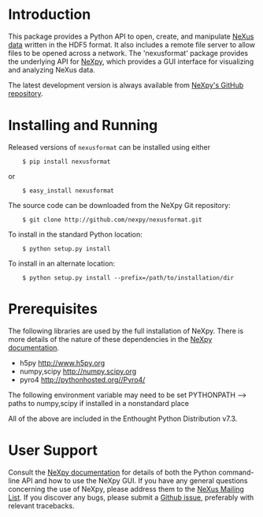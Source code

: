 Introduction
============
This package provides a Python API to open, create, and manipulate [NeXus 
data](http://www.nexusformat.org/) written in the HDF5 format. It also includes 
a remote file server to allow files to be opened across a network. The 
'nexusformat' package provides the underlying API for 
[NeXpy](http://nexpy.github.io.nexpy), which provides a GUI interface for
visualizing and analyzing NeXus data. 

The latest development version is always available from [NeXpy's GitHub
repository](https://github.com/nexpy/nexusformat).

Installing and Running
======================
Released versions of `nexusformat` can be installed using either

```
    $ pip install nexusformat
```

or

```
    $ easy_install nexusformat
```

The source code can be downloaded from the NeXpy Git repository:

```
    $ git clone http://github.com/nexpy/nexusformat.git
```

To install in the standard Python location:

```
    $ python setup.py install
```

To install in an alternate location:

```
    $ python setup.py install --prefix=/path/to/installation/dir
```

Prerequisites
=============
The following libraries are used by the full installation of NeXpy. There is 
more details of the nature of these dependencies in the 
[NeXpy documentation](http://nexpy.github.io/nexpy).

* h5py                 http://www.h5py.org
* numpy,scipy          http://numpy.scipy.org
* pyro4                http://pythonhosted.org//Pyro4/

The following environment variable may need to be set
PYTHONPATH --> paths to numpy,scipy if installed in a nonstandard place

All of the above are included in the Enthought Python Distribution v7.3.

User Support
============
Consult the [NeXpy documentation](http://nexpy.github.io/nexpy) for details 
of both the Python command-line API and how to use the NeXpy GUI. If you have 
any general questions concerning the use of NeXpy, please address 
them to the 
[NeXus Mailing List](http://download.nexusformat.org/doc/html/mailinglist.html). 
If you discover any bugs, please submit a 
[Github issue](https://github.com/nexpy/nexusformat/issues), preferably with 
relevant tracebacks.
